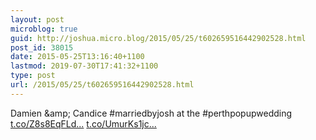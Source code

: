```yaml
---
layout: post
microblog: true
guid: http://joshua.micro.blog/2015/05/25/t602659516442902528.html
post_id: 38015
date: 2015-05-25T13:16:40+1100
lastmod: 2019-07-30T17:41:32+1100
type: post
url: /2015/05/25/t602659516442902528.html
---
```

Damien &amp;amp; Candice #marriedbyjosh at the #perthpopupwedding [t.co/Z8s8EqFLd...](http://t.co/Z8s8EqFLd4) [t.co/UmurKs1jc...](http://t.co/UmurKs1jcc)
